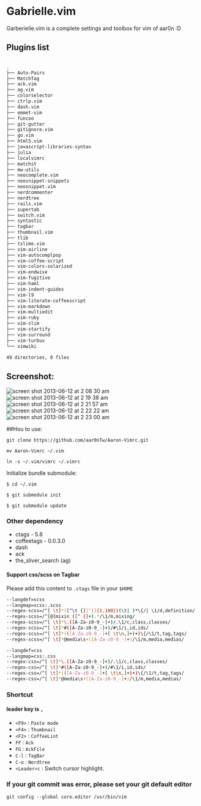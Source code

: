 # Gabrielle.vim


Garberielle.vim is a complete settings and toolbox for vim of aar0n :D

## Plugins list

```sh

.
├── Auto-Pairs
├── MatchTag
├── ack.vim
├── ag.vim
├── colorselector
├── ctrlp.vim
├── dash.vim
├── emmet-vim
├── funcoo
├── git-gutter
├── gitignore.vim
├── go.vim
├── html5.vim
├── javascript-libraries-syntax
├── julia
├── localvimrc
├── matchit
├── mw-utils
├── neocomplete.vim
├── neosnippet-snippets
├── neosnippet.vim
├── nerdcommenter
├── nerdtree
├── rails.vim
├── supertab
├── switch.vim
├── syntastic
├── tagbar
├── thumbnail.vim
├── tlib
├── tslime.vim
├── vim-airline
├── vim-autocomplpop
├── vim-coffee-script
├── vim-colors-solarized
├── vim-endwise
├── vim-fugitive
├── vim-haml
├── vim-indent-guides
├── vim-l9
├── vim-literate-coffeescript
├── vim-markdown
├── vim-multiedit
├── vim-ruby
├── vim-slim
├── vim-startify
├── vim-surround
├── vim-turbux
└── vimwiki

49 directories, 0 files


```
## Screenshot:

![screen shot 2013-06-12 at 2 08 30 am](https://f.cloud.github.com/assets/935988/638746/49f91f04-d2c4-11e2-9198-f094cfdf9570.png)
![screen shot 2013-06-12 at 2 19 38 am](https://f.cloud.github.com/assets/935988/638747/4a21686a-d2c4-11e2-896c-c4cf9ee35ea2.png)
![screen shot 2013-06-12 at 2 21 57 am](https://f.cloud.github.com/assets/935988/638750/4a633970-d2c4-11e2-980e-e80eeeaf8f67.png)
![screen shot 2013-06-12 at 2 22 22 am](https://f.cloud.github.com/assets/935988/638751/4a6f485a-d2c4-11e2-87ab-0d897062c4f0.png)
![screen shot 2013-06-12 at 2 23 00 am](https://f.cloud.github.com/assets/935988/638754/53ddaf1c-d2c4-11e2-8084-73d8201a1595.png)

##Hou to use:

`git clone https://github.com/aar0nTw/Aaron-Vimrc.git`

`mv Aaron-Vimrc ~/.vim`

`ln -s ~/.vim/vimrc ~/.vimrc`

Initialize bundle submodule:

```
$ cd ~/.vim

$ git submodule init

$ git submodule update
```

### Other dependency
- ctags - 5.8
- coffeetags - 0.0.3.0
- dash
- ack
- the_sliver_search (ag)

#### Support css/scss on Tagbar

Please add this content to `.ctags` file in your `$HOME`

```sh
--langdef=scss
--langmap=scss:.scss
--regex-scss=/^[ \t]*([^\t {][^{]{1,100})(\t| )*\{/| \1/d,definition/
--regex-scss=/^[@]mixin ([^ (]+).*/\1/m,mixing/
--regex-scss=/^[ \t]*\.([A-Za-z0-9_-]+)/.\1/c,class,classes/
--regex-scss=/^[ \t]*#([A-Za-z0-9_-]+)/#\1/i,id,ids/
--regex-scss=/^[ \t]*(([A-Za-z0-9_-]+[ \t\n,]+)+)\{/\1/t,tag,tags/
--regex-scss=/^[ \t]*@media\s+([A-Za-z0-9_-]+)/\1/m,media,medias/ 

--langdef=css
--langmap=css:.css
--regex-css=/^[ \t]*\.([A-Za-z0-9_-]+)/.\1/c,class,classes/
--regex-css=/^[ \t]*#([A-Za-z0-9_-]+)/#\1/i,id,ids/
--regex-css=/^[ \t]*(([A-Za-z0-9_-]+[ \t\n,]+)+)\{/\1/t,tag,tags/
--regex-css=/^[ \t]*@media\s+([A-Za-z0-9_-]+)/\1/m,media,medias/ 
```

### Shortcut
#### leader key is `,`

 - `<F9>` : `Paste mode`
 - `<F4>` : `Thumbnail`
 - `<F2>` : `CoffeeLint`
 - `FF` : `Ack`
 - `FG` : `AckFile`
 - `C-l` : `TagBar`
 - `C-o` : `Nerdtree`
 - `<Leader>c` : Switch cursor highlight.

### If your git commit was error, please set your git default editor
`git config --global core.editor /usr/bin/vim`

